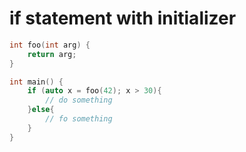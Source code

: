 # if statement with initializer

```C++
int foo(int arg) {
    return arg;
}

int main() {
    if (auto x = foo(42); x > 30){
        // do something
    }else{
        // fo something
    }
}
```
